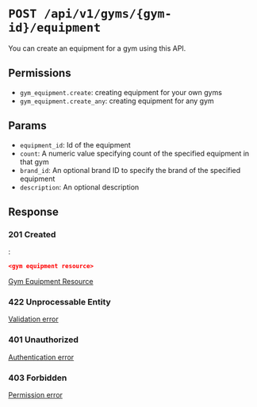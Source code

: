 # `POST /api/v1/gyms/{gym-id}/equipment`
You can create an equipment for a gym using this API.


## Permissions

- `gym_equipment.create`: creating equipment for your own gyms
- `gym_equipment.create_any`: creating equipment for any gym

## Params

- `equipment_id`: Id of the equipment
- `count`: A numeric value specifying count of the specified equipment in that gym
- `brand_id`: An optional brand ID to specify the brand of the specified equipment
- `description`: An optional description

## Response

### 201 Created
:
```json
<gym equipment resource>
```

[Gym Equipment Resource](../../resources/gym_equipment.md)

### 422 Unprocessable Entity
 [Validation error](../../validation-errors.md)

### 401 Unauthorized
 [Authentication error](../../authentication-errors.md)

### 403 Forbidden
 [Permission error](../../permission-errors.md)
